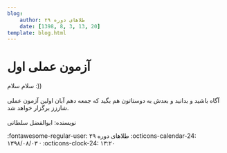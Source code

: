 ```yaml
---
blog:
    author: طلاهای دوره ۲۹
    date: [1398, 8, 3, 13, 20]
template: blog.html
---
```

# آزمون عملی اول

<div class="cnt">
<p>سلام سلام :))<br/><br/>آگاه باشید و بدانید و بعدش به دوستاتون هم بگید که جمعه دهم آبان اولین آزمون عملی شاززز برگزار خواهد شد. <br/><br/>نویسنده: ابوالفضل سلطانی</p>
</div>

<div class="blog-info" markdown>
<span class="blog-author">
:fontawesome-regular-user: طلاهای دوره ۲۹
</span>
<span class="blog-date">
:octicons-calendar-24: ۱۳۹۸/۰۸/۰۳ · :octicons-clock-24: ۱۳:۲۰
</span>
</div>

